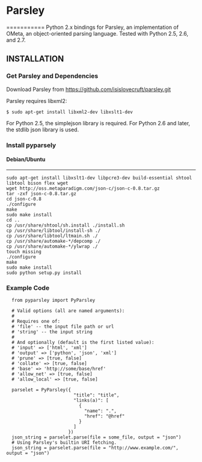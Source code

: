 # Parsley #
===========
Python 2.x bindings for Parsley, an implementation of OMeta, an object-oriented parsing language. Tested with Python 2.5, 2.6, and 2.7.

## INSTALLATION ##

### Get Parsley and Dependencies ###
Download Parsley from https://github.com/isislovecruft/parsley.git

Parsley requires libxml2:

    $ sudo apt-get install libxml2-dev libxslt1-dev

For Python 2.5, the simplejson library is required.  For Python 2.6 and later, the stdlib json library is used.	

### Install pyparsely ###

#### Debian/Ubuntu ####
-----------------------

```
sudo apt-get install libxslt1-dev libpcre3-dev build-essential shtool libtool bison flex wget
wget http://oss.metaparadigm.com/json-c/json-c-0.8.tar.gz
tar -zxf json-c-0.8.tar.gz
cd json-c-0.8
./configure
make
sudo make install
cd ..
cp /usr/share/shtool/sh.install ./install.sh
cp /usr/share/libtool/install-sh ./
cp /usr/share/libtool/ltmain.sh ./
cp /usr/share/automake-*/depcomp ./
cp /usr/share/automake-*/ylwrap ./
touch missing
./configure
make
sudo make install
sudo python setup.py install
```

### Example Code ###
```
  from pyparsley import PyParsley

  # Valid options (all are named arguments):
  #
  # Requires one of:
  # 'file' -- the input file path or url
  # 'string' -- the input string
  #
  # And optionally (default is the first listed value):
  # 'input' => ['html', 'xml']
  # 'output' => ['python', 'json', 'xml']
  # 'prune' => [true, false]
  # 'collate' => [true, false]
  # 'base' => 'http://some/base/href'
  # 'allow_net' => [true, false]
  # 'allow_local' => [true, false]

  parselet = PyParsley({ 
                         "title": "title", 
                         "links(a)": [
                           { 
                             "name": ".", 
                             "href": "@href" 
                           }
                         ]
                       })
  json_string = parselet.parse(file = some_file, output = "json")
  # Using Parsley's builtin URI fetching.
  json_string = parselet.parse(file = "http://www.example.com/", output = "json")
```
